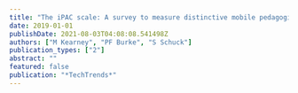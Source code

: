 ```yaml
---
title: "The iPAC scale: A survey to measure distinctive mobile pedagogies"
date: 2019-01-01
publishDate: 2021-08-03T04:08:08.541498Z
authors: ["M Kearney", "PF Burke", "S Schuck"]
publication_types: ["2"]
abstract: ""
featured: false
publication: "*TechTrends*"
---
```


